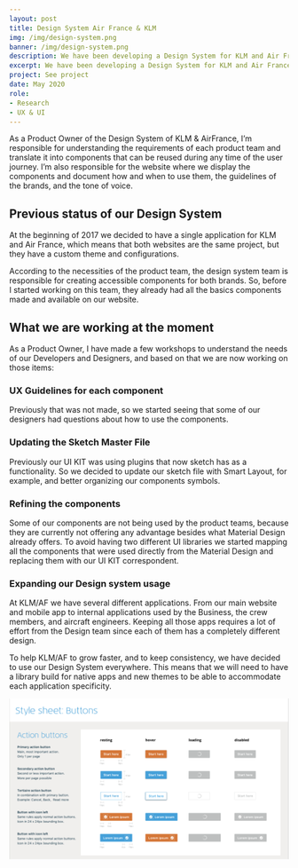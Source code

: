 ```yaml
---
layout: post
title: Design System Air France & KLM 
img: /img/design-system.png
banner: /img/design-system.png
description: We have been developing a Design System for KLM and Air France to be our single source of truth for the designers and developers.  
excerpt: We have been developing a Design System for KLM and Air France to be our single source of truth for the designers and developers.  
project: See project
date: May 2020
role:
- Research
- UX & UI
---
```


As a Product Owner of the Design System of KLM & AirFrance, I’m responsible for understanding the requirements of each product team and translate it into components that can be reused during any time of the user journey. I’m also responsible for the website where we display the components and document how and when to use them, the guidelines of the brands, and the tone of voice.

## Previous status of our Design System

At the beginning of 2017 we decided to have a single application for KLM and Air France, which means that both websites are the same project, but they have a custom theme and configurations.

According to the necessities of the product team, the design system team is responsible for creating accessible components for both brands. So, before I started working on this team, they already had all the basics components made and available on our website. 

## What we are working at the moment

As a Product Owner, I have made a few workshops to understand the needs of our Developers and Designers, and based on that we are now working on those items: 

### UX Guidelines for each component

Previously that was not made, so we started seeing that some of our designers had questions about how to use the components. 

### Updating the Sketch Master File

Previously our UI KIT was using plugins that now sketch has as a functionality. So we decided to update our sketch file with Smart Layout, for example, and better organizing our components symbols. 

### Refining the components

Some of our components are not being used by the product teams, because they are currently not offering any advantage besides what Material Design already offers. To avoid having two different UI libraries we started mapping all the components that were used directly from the Material Design and replacing them with our UI KIT correspondent. 

###  Expanding our Design system usage

At KLM/AF we have several different applications. From our main website and mobile app to internal applications used by the Business, the crew members, and aircraft engineers. Keeping all those apps requires a lot of effort from the Design team since each of them has a completely different design.

To help KLM/AF to grow faster, and to keep consistency, we have decided to use our Design System everywhere. This means that we will need to have a library build for native apps and new themes to be able to accommodate each application specificity.

![content](/img/buttons.png)